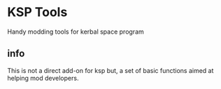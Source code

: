# KSP Tools
Handy modding tools for kerbal space program
## info
This is not a direct add-on for ksp but, a set of basic functions aimed at helping mod developers.
